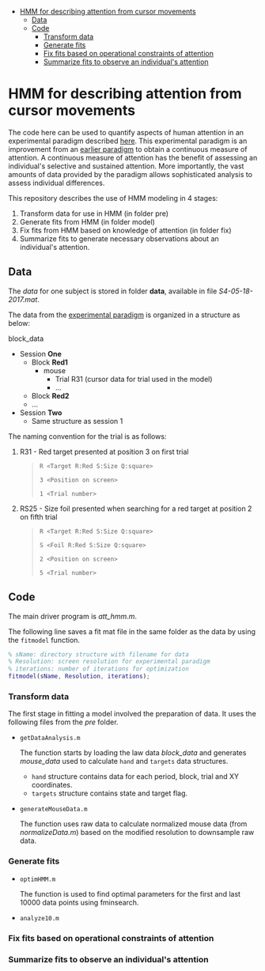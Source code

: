 - [HMM for describing attention from cursor movements](#hmm-for-describing-attention-from-cursor-movements)
  * [Data](#data)
  * [Code](#code)
    + [Transform data](#transform-data)
    + [Generate fits](#generate-fits)
    + [Fix fits based on operational constraints of attention](#fix-fits-based-on-operational-constraints-of-attention)
    + [Summarize fits to observe an individual's attention](#summarize-fits-to-observe-an-individual-s-attention)

# HMM for describing attention from cursor movements

The code here can be used to quantify aspects of human attention in an experimental paradigm described [here](https://cogsci.mindmodeling.org/2018/papers/0139/0139.pdf). This experimental paradigm is an improvement from an [earlier paradigm](https://www.jstor.org/stable/10.5406/amerjpsyc.128.2.0253?seq=1) to obtain a continuous measure of attention. A continuous measure of attention has the benefit of assessing an individual's selective and sustained attention. More importantly, the vast amounts of data provided by the paradigm allows sophisticated analysis to assess individual differences. 

This repository describes the use of HMM modeling in 4 stages:

1. Transform data for use in HMM (in folder pre)
2. Generate fits from HMM (in folder model)
3. Fix fits from HMM based on knowledge of attention (in folder fix)
4. Summarize fits to generate necessary observations about an individual's attention. 

## Data

The *data* for one subject is stored in folder **data**, available in file *S4-05-18-2017.mat*. 

The data from the [experimental paradigm](https://cogsci.mindmodeling.org/2018/papers/0139/0139.pdf) is organized in a structure as below:

block_data

- Session **One**
  - Block **Red1**
    - mouse
      - Trial R31 (cursor data for trial used in the model)
      - ...
  - Block **Red2**
  - ...
- Session **Two**
  - Same structure as session 1

The naming convention for the trial is as follows:

1. R31 - Red target presented at position 3 on first trial

   >  `R <Target R:Red S:Size Q:square>`
   >
   >  `3 <Position on screen>`
   >
   >  `1 <Trial number>`

2. RS25 - Size foil presented when searching for a red target at position 2 on fifth trial

   >  `R <Target R:Red S:Size Q:square>`
   >
   >  `S <Foil R:Red S:Size Q:square>`
   >
   >  `2 <Position on screen>`
   >
   >  `5 <Trial number>`

## Code

The main driver program is *att_hmm.m*.

The following line saves a fit mat file in the same folder as the data by using the ```fitmodel``` function.

```matlab
% sName: directory structure with filename for data
% Resolution: screen resolution for experimental paradigm
% iterations: number of iterations for optimization
fitmodel(sName, Resolution, iterations);
```

### Transform data

The first stage in fitting a model involved the preparation of data. It uses the following files from the *pre* folder.

- `getDataAnalysis.m`

  The function starts by loading the law data *block_data* and generates *mouse_data* used to calculate `hand` and `targets` data structures.

  - `hand` structure contains data for each period, block, trial and XY coordinates.
  - `targets` structure contains state and target flag.

- `generateMouseData.m`

  The function uses raw data to calculate normalized mouse data (from *normalizeData.m*) based on the modified resolution to downsample raw data. 

### Generate fits

- `optimHMM.m`

  The function is used to find optimal parameters for the first and last 10000 data points using fminsearch.

- `analyze10.m`

### Fix fits based on operational constraints of attention

### Summarize fits to observe an individual's attention

